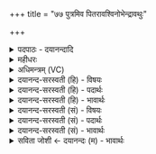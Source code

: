 +++
title = "७७ पुत्रमिव पितरावश्विनोभेन्द्रावथुः"

+++
<details><summary>पदपाठः - दयानन्दादि</summary>

पु॒त्रमि॒वेति॑ पु॒त्रम्ऽइ॑व। पि॒तरौ॑। अ॒श्विना॑। उ॒भा। इन्द्र॑। आ॒वथुः॑। काव्यैः॑। द॒ꣳसना॑भिः। यत्। सु॒राम॑म्। वि। अपि॑बः। शची॑भिः। सर॑स्वती। त्वा॒। म॒घ॒व॒न्निति॑ मघऽवन्। अ॒भि॒ष्ण॒क्। ७७।
</details>

<details><summary>महीधरः</summary>

म० 'पशुस्विष्टकृतो यस्मिन्नश्वासोऽहाव्यग्न इति' ( का० १९ । ६ । २१)। पशोः संबन्धिनि स्विष्टकृद्यागे यस्मिन्नश्वास इति पुरोनुवाक्या अहाव्यग्न इति याज्या द्वे अग्निदेवत्ये. जगतीत्रिष्टुभौ । हे अध्वर्यो, तस्मै अग्नये हृदा सह मतिं वुद्धिं चारुं समीचीनां जनय । अग्न्यर्थं मनोवुद्धी शुद्धे कुरु इत्यर्थः । कीदृशायाग्नये । कीलालपे कीलालमन्नरसं पिबतीति कीलालपास्तस्मै । सोमपृष्ठाय सोमः पृष्ठे यस्य तस्मै । यस्य पृष्ठे सोमाहुतयो हूयन्त इत्यर्थः । वेधसे विदधाति शुभं करोति वेधाः तस्मै शुभमतिकर्त्रे । तस्मै कस्मै । यस्मिन्नग्नौ एते पशवः अवसृष्टाः अवदायावदाय चतुरवत्तेन निक्षिप्ताः । तथा आहुताः आदायादाय हुताः । के पशवः । अश्वासः अश्वाः ऋषभासः ऋषभाः उक्षणः उक्षाणः सेचनसमर्था वृषाः । 'वा षपूर्वस्य निगमे' (पा० ६ । ४ । ९) इति उपधादीर्घाभावः । वशाः वन्ध्याः । मेषाः अजाः । यस्मिन्नेते पशवो हुतास्तस्मै मनःशुद्धिं कुर्विति होतुर्वाक्यम् ॥ ७८ ॥  
एकोनाशीतितमी।
</details>

<details><summary>अधिमन्त्रम् (VC)</summary>

- अश्विसरस्वतीन्द्रा देवताः
- विदर्भिर्ऋषिः
- भुरिक्पङ्क्तिः
- पञ्चमः
</details>

<details><summary>दयानन्द-सरस्वती (हि) - विषयः</summary>

फिर प्रकारान्तर से विद्वानों के विषय को अगले मन्त्र में कहा है ॥
</details>

<details><summary>दयानन्द-सरस्वती (हि) - पदार्थः</summary>

पदार्थान्वयभाषाः -  हे (मघवन्) उत्तमधन (इन्द्र) विद्या और ऐश्वर्य्ययुक्त विद्वन् ! तू (शचीभिः) बुद्धियों के साथ (यत्) जिससे (सुरामम्) अति रमणीय महौषधि के रस को (व्यपिबः) पीता है, इससे (सरस्वती) उत्तम शिक्षावती स्त्री (त्वा) तुझ को (अभिष्णक्) समीप सेवन करे, (उभा) दोनों (अश्विना) अध्यापक और उपदेशक (काव्यैः) कवियों के किये हुए (दंसनाभिः) कर्मों से जैसे (पितरौ) माता-पिता (पुत्रमिव) पुत्र का पालन करते हैं, वैसे तेरी (आवथुः) रक्षा करें ॥७७ ॥
</details>

<details><summary>दयानन्द-सरस्वती (हि) - भावार्थः</summary>

भावार्थभाषाः -  इस मन्त्र में उपमालङ्कार है। जैसे माता-पिता अपने सन्तानों की रक्षा करके सदा बढ़ावें, वैसे अध्यापक और उपदेशक शिष्य की रक्षा करके विद्या से बढ़ावें ॥७७ ॥
</details>

<details><summary>दयानन्द-सरस्वती (सं) - विषयः</summary>

पुनः प्रकारान्तरेण विद्वद्विषयमाह ॥
</details>

<details><summary>दयानन्द-सरस्वती (सं) - पदार्थः</summary>

पदार्थान्वयभाषाः -  हे मघवन्निन्द्र ! त्वं शचीभिर्यत् सुरामं व्यपिबस्तत् सरस्वती त्वाभिष्णगुभाश्विना काव्यैर्दंसनाभिः पितरौ पुत्रमिव त्वामावथुः ॥७७ ॥
</details>

<details><summary>दयानन्द-सरस्वती (सं) - भावार्थः</summary>

भावार्थभाषाः -  अत्रोपमालङ्कारः। यथा मातापितरौ स्वसन्तानान् रक्षित्वा नित्यमुन्नयेताम्, तथाऽध्यापकोपदेशकाः शिष्यान् सुरक्ष्य विद्यया वर्द्धयेयुः ॥७७ ॥
</details>

<details><summary>सविता जोशी ← दयानन्दः (म) - भावार्थः</summary>

भावार्थभाषाः -  या मंत्रात उपमालंकार आहे. जसे आई-वडील आपल्या मुलांचे रक्षण करून त्यांची नेहमी उन्नती करतात तसे अध्यापकांनी व उपदेशकांनी शिष्यांचे रक्षण करून विद्या वाढवावी.
</details>